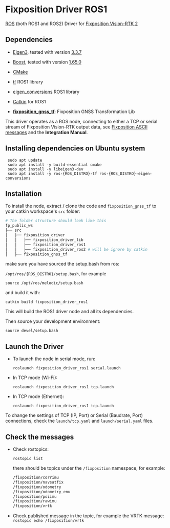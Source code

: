 # Fixposition Driver ROS1

[ROS](https://www.ros.org/) (both ROS1 and ROS2) Driver for [Fixposition Vision-RTK 2](https://www.fixposition.com/product)

## Dependencies

-  [Eigen3](https://eigen.tuxfamily.org/index.php?title=Main_Page), tested with version [3.3.7](https://gitlab.com/libeigen/eigen/-/releases/3.3.7)
-  [Boost](https://www.boost.org/), tested with version [1.65.0](https://www.boost.org/users/history/version_1_65_0.html)
-  [CMake](https://cmake.org/)
-  [tf](http://wiki.ros.org/tf) ROS1 library
-  [eigen_conversions](https://wiki.ros.org/eigen_conversions) ROS1 library
-  [Catkin](http://wiki.ros.org/catkin) for ROS1

-  **[fixposition_gnss_tf](https://github.com/fixposition/fixposition_gnss_tf)**: Fixposition GNSS Transformation Lib


This driver operates as a ROS node, connecting to either a TCP or serial stream of Fixposition Vision-RTK output data, see [Fixposition ASCII messages](#fixposition-ascii-messages) and the **Integration Manual**.

## Installing dependencies on Ubuntu system

```
 sudo apt update
 sudo apt install -y build-essential cmake
 sudo apt install -y libeigen3-dev
 sudo apt install -y ros-{ROS_DISTRO}-tf ros-{ROS_DISTRO}-eigen-conversions
```


## Installation

To install the node, extract / clone the code and `fixposition_gnss_tf` to your catkin workspace's `src` folder:

```bash
# The folder structure should look like this
fp_public_ws
├── src
│   ├── fixposition_driver
│   │   ├── fixposition_driver_lib
│   │   ├── fixposition_driver_ros1
│   │   ├── fixposition_driver_ros2 # will be ignore by catkin
│   ├── fixposition_gnss_tf
```
make sure you have sourced the setup.bash from ros:

`/opt/ros/{ROS_DISTRO}/setup.bash`, for example

```
source /opt/ros/melodic/setup.bash
```

and build it with:

`catkin build fixposition_driver_ros1`

This will build the ROS1 driver node and all its dependencies.

Then source your development environment:

`source devel/setup.bash`

## Launch the Driver

-  To launch the node in serial mode, run:

   `roslaunch fixposition_driver_ros1 serial.launch`

-  In TCP mode (Wi-Fi):

   `roslaunch fixposition_driver_ros1 tcp.launch`

-  In TCP mode (Ethernet):

   `roslaunch fixposition_driver_ros1 tcp.launch`

To change the settings of TCP (IP, Port) or Serial (Baudrate, Port) connections, check the `launch/tcp.yaml` and `launch/serial.yaml` files.

## Check the messages
- Check rostopics:

  `rostopic list`


   there should be topics under the `/fixposition` namespace, for example:
   ```bash
   /fixposition/corrimu
   /fixposition/navsatfix
   /fixposition/odometry
   /fixposition/odometry_enu
   /fixposition/poiimu
   /fixposition/rawimu
   /fixposition/vrtk
   ```

- Check published message in the topic, for example the VRTK message:
   `rostopic echo /fixposition/vrtk`

